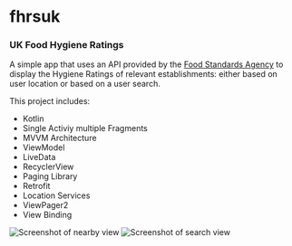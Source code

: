 # fhrsuk
### UK Food Hygiene Ratings

A simple app that uses an API provided by the [Food Standards Agency](https://ratings.food.gov.uk/) to display the Hygiene Ratings 
of relevant establishments: either based on user location or based on a user search.

This project includes:
- Kotlin
- Single Activiy multiple Fragments
- MVVM Architecture
- ViewModel
- LiveData
- RecyclerView
- Paging Library
- Retrofit
- Location Services
- ViewPager2
- View Binding

![Screenshot of nearby view](https://i.imgur.com/t0seyDQ.png) ![Screenshot of search view](https://i.imgur.com/a3hDDKE.png)
